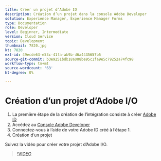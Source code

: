 ```yaml
---
title: Créer un projet d’Adobe IO
description: Création d’un projet dans la console Adobe Developer
solution: Experience Manager, Experience Manager Forms
type: Documentation
role: Developer
level: Beginner, Intermediate
version: Cloud Service
topic: Development
thumbnail: 7820.jpg
kt: 7820
exl-id: 49ecde63-e53c-41fa-ab9b-d6a4435657b5
source-git-commit: b3e9251bdb18a008be95c1fa9e5c79252a74fc98
workflow-type: tm+mt
source-wordcount: '63'
ht-degree: 0%

---
```


# Création d’un projet d’Adobe I/O

1. La première étape de la création de l’intégration consiste à créer [Adobe ID](https://account.adobe.com/)
1. Accédez au [Console Adobe Developer](https://console.adobe.io/home)
1. Connectez-vous à l’aide de votre Adobe ID créé à l’étape 1.
1. Création d’un projet

Suivez la vidéo pour créer votre projet d’Adobe I/O.

>[!VIDEO](https://video.tv.adobe.com/v/333220?quality=12&learn=on)

